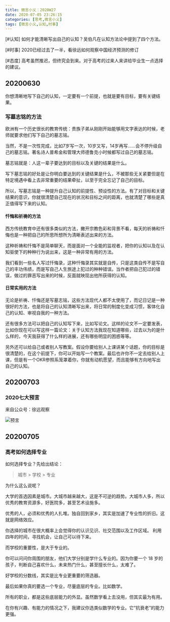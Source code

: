 ```yaml
---
title: 微言小义：2020W27
date: 2020-07-05 23:26:15
categories: [思考,微言小义]
tags: [微言小义,认知,时事]
---
```


[#认知] 如何才能清晰写出自己的认知？吴伯凡在认知方法论中提到了四个方法。

[#时事] 2020已经过去了一半，看徐远如何观察中国经济预测的修订

[#态度] 高考虽然推迟，但终究会到来。对于高考的过来人来讲给毕业生一点选择的建议。

<!--more -->

## 20200630

你想清晰地写下自己的认知，一定要有一个前提，也就是要有目标，要有关键结果。

### 写墓志铭的方法

欧洲有一个历史很长的教育传统：贵族子弟从刚刚开始能够用文字表达的时候，老师就要求他们写下自己的墓志铭。

当然，不是一次性完成，比如7岁写一次，10岁又写，14岁再写……会不停升级自己的墓志铭。著名诗人普希金和管理大师德鲁克小时候都写过自己的墓志铭。

墓志铭就是：人这一辈子要达到的目标以及关键的结果是什么。

写下墓志铭的好处是让你明白要达到的关键结果是什么，不被那些无关紧要但是在特定境遇中看上去非常重要的结果牵扯，以至于完全忘记了自己的目标。

所以，写墓志铭是一种提升自己认知的前提性、预设性的方法。有了对目标和关键结果的意识，你就很清楚自己现在的状况和目标之间的距离，也就清楚了哪些是真正值得写下来的认知。

#### 忏悔和祈祷的方法

西方传统教育中还有很多类似的方法，撇开宗教色彩和背景不看，每天的祈祷和忏悔也是一种把自己的所思所想所为清晰表述出来的方法。

这种祈祷和忏悔不是简单聊天，而是面对一个全能的监视者，把你的认知以及在认知驱使下的种种行为说出来，这是一种非常有用的方法。

我们看到一些名人写过忏悔录，这种忏悔录其实就是自传，只是这类自传不是写自己的丰功伟绩，而是写自己人生旅途上犯过的种种错误。当作者把自己犯过的错误，做过的罪恶写出来的时候，反面就映现出他所获得的认知。

#### 日常实用的方法

无论是祈祷、忏悔还是写墓志铭，这些方法现代人都不太使用了，而记日记是一种很好的方法，也是将自己的认知清晰写出来，将日常的制度化变成习惯，客体化自己的认知、审视自我的一种方法。

还有很多方法可以把自己的认知写下来，比如写论文。这样的论文不一定要发表，比如你现在可以写这样一篇论文：关于认知方法我现在知道哪些，过去以为的是什么样的，今天我获得了什么样的进展，还有哪些明显的困惑等等。

另外还可以给自己或者别人写教案。假设你要给别人上课讲某个话题，你的目标是很清楚的，在这个前提下，你可以开始写一个教案。最后也许你不一定去给别人上课，但是有一个OKR参照系笼罩着你，你就有动机愿望，而且能够有方向地写出自己的认知。

## 20200703

### 2020七大预言

来自公众号：徐远观察

![预言](https://imagerepos.oss-cn-beijing.aliyuncs.com/images/20200706223229.png)

## 20200705

### 高考如何选择专业

如何选择专业？先给出结论：

> 城市 >  学校 > 专业

为什么这么说呢？

大学的首选因素是城市。大城市越来越大，这是不可逆的趋势。大城市人多，所以优秀的教育资源多，好医院多，甚至艺术设施多。

优秀的人，必须和优秀的人扎堆。独自回到家乡，其实是加速了专业性的折旧。这就是网络效应。

你选择的城市在很大概率上会觉得你的认识见识、社交范围以及工作区域。 利用四年的时间，寻找机会，让自己可以待下来。

而学校的重要性，是大于专业的。

你可以问问你周围的朋友，他们大学分别是学什么专业的。因为你要一个 18 岁的孩子，判断自己喜欢什么，未来热门什么，甚至擅长什么，太难了。

好学校的分数线，其实是比专业更重要的筛选器。

最后如果你真的要选一个专业，尽量底层的专业。比如数学。

所有的职业，都是这些底层能力的外显。虽然数学看上去没用，但其实最为有用。

在你有兴趣、有能力的情况之下，我建议你选类似数学的专业。它“抗衰老”的能力更强。
